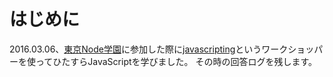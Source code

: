# はじめに
2016.03.06、[東京Node学園](http://nodejs.connpass.com/)に参加した際に[javascripting](http://nodeschool.io/ja/)というワークショッパーを使ってひたすらJavaScriptを学びました。
その時の回答ログを残します。
